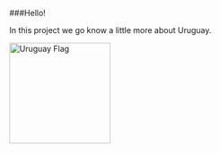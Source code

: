 ###Hello! 

In this project we go know a little more about Uruguay.

<img height="180em" src="https://upload.wikimedia.org/wikipedia/commons/thumb/f/fe/Flag_of_Uruguay.svg/1024px-Flag_of_Uruguay.svg.png" alt="Uruguay Flag">